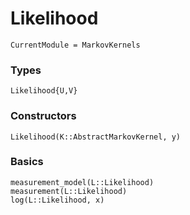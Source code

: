 # Likelihood

```@meta
CurrentModule = MarkovKernels
```


### Types

```@docs
Likelihood{U,V}
```
### Constructors

```@docs
Likelihood(K::AbstractMarkovKernel, y)
```

### Basics

```@docs
measurement_model(L::Likelihood)
measurement(L::Likelihood)
log(L::Likelihood, x) 
```

